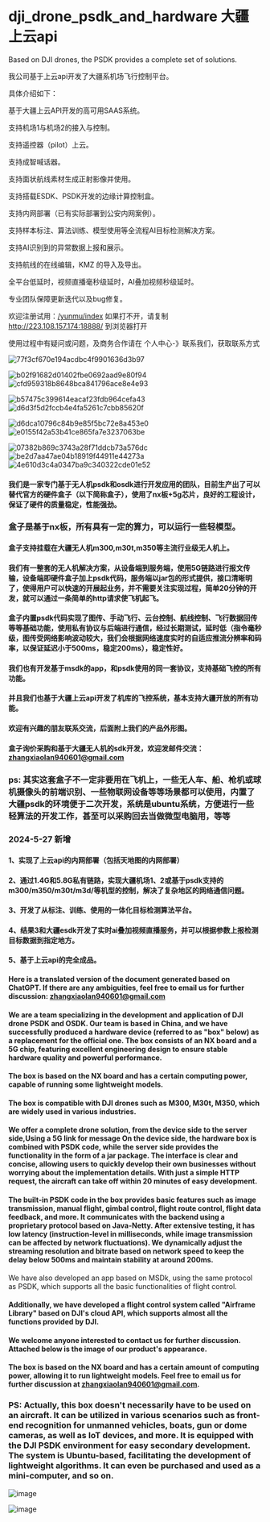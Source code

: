 # dji_drone_psdk_and_hardware 大疆上云api
Based on DJI drones, the PSDK provides a complete set of solutions. 


我公司基于上云api开发了大疆系机场飞行控制平台。

具体介绍如下：

基于大疆上云API开发的高可用SAAS系统。

支持机场1与机场2的接入与控制。

支持遥控器（pilot）上云。

支持成智喊话器。

支持面状航线素材生成正射影像并使用。

支持搭载ESDK、PSDK开发的边缘计算控制盒。

支持内网部署（已有实际部署到公安内网案例）。

支持样本标注、算法训练、模型使用等全流程AI目标检测解决方案。

支持AI识别到的异常数据上报和展示。

支持航线的在线编辑，KMZ 的导入及导出。

全平台低延时，视频直播毫秒级延时，AI叠加视频秒级延时。

专业团队保障更新迭代以及bug修复。

欢迎注册试用：[/yunmu/index](http://223.108.157.174:18888/)
如果打不开，请复制 http://223.108.157.174:18888/ 到浏览器打开

使用过程中有疑问或问题，及商务合作请在 个人中心-》联系我们，获取联系方式


![77f3cf670e194acdbc4f9901636d3b97](https://github.com/user-attachments/assets/849f85ae-417e-41eb-a7d0-958a10e10148)

![b02f91682d01402fbe0692aad9e80f94](https://github.com/user-attachments/assets/3be6943c-5b95-4eb6-ba0f-e77737bdcfc8)
![cfd959318b8648bca841796ace8e4e93](https://github.com/user-attachments/assets/581126fe-8cc5-455e-82c9-df4ab2fbcb75)

![b57475c399614eacaf23fdb964cefa43](https://github.com/user-attachments/assets/180e69b6-165a-4573-9f92-6926c6335819)
![d6d3f5d2fccb4e4fa5261c7cbb85620f](https://github.com/user-attachments/assets/27612c14-bd3e-41ca-acd3-837043c78e1a)

![d6dca10796c84b9e85f5bc72e8a453e0](https://github.com/user-attachments/assets/6767a6e9-158b-499f-a20b-bae751417546)
![e0155f42a53b41ce865fa7e3237063be](https://github.com/user-attachments/assets/8ed35ef6-192e-4820-be39-52564cd00931)

![07382b869c3743a28f71ddcb73a576dc](https://github.com/user-attachments/assets/aa240df5-6e87-43a0-8de3-1cdea05770ff)
![be2d7aa47ae04b18919f44911e44273a](https://github.com/user-attachments/assets/6a7c7805-363a-4269-8bef-d27ec8bfef6b)
![4e610d3c4a0347ba9c340322cde01e52](https://github.com/user-attachments/assets/b256cdd2-eae5-4324-b15e-b75351fece7a)


#### 我们是一家专门基于无人机psdk和osdk进行开发应用的团队，目前生产出了可以替代官方的硬件盒子（以下简称盒子），使用了nx板+5g芯片，良好的工程设计，保证了硬件的质量稳定，性能强劲。
### 盒子是基于nx板，所有具有一定的算力，可以运行一些轻模型。
#### 盒子支持挂载在大疆无人机m300,m30t,m350等主流行业级无人机上。
#### 我们有一整套的无人机解决方案，从设备端到服务端，使用5G链路进行报文传输，设备端即硬件盒子加上psdk代码，服务端以jar包的形式提供，接口清晰明了，使得用户可以快速的开展起业务，并不需要关注实现过程，简单20分钟的开发，就可以通过一条简单的http请求使飞机起飞。
#### 盒子内置psdk代码实现了图传、手动飞行、云台控制、航线控制、飞行数据回传等等基础功能，使用私有协议与后端进行通信，经过长期测试，延时低（指令毫秒级，图传受网络影响波动较大，我们会根据网络速度实时的自适应推流分辨率和码率，以保证延迟小于500ms，稳定200ms），稳定性好。
#### 我们也有开发基于msdk的app，和psdk使用的同一套协议，支持基础飞控的所有功能。
#### 并且我们也基于大疆上云api开发了机库的飞控系统，基本支持大疆开放的所有功能。
#### 欢迎有兴趣的朋友联系交流，后面附上我们的产品外形图。
#### 盒子询价采购和基于大疆无人机的sdk开发，欢迎发邮件交流：zhangxiaolan940601@gmail.com
### ps: 其实这套盒子不一定非要用在飞机上，一些无人车、船、枪机或球机摄像头的前端识别、一些物联网设备等等场景都可以使用，内置了大疆psdk的环境便于二次开发，系统是ubuntu系统，方便进行一些轻算法的开发工作，甚至可以采购回去当做微型电脑用，等等

### 2024-5-27 新增
#### 1、实现了上云api的内网部署（包括天地图的内网部署）
#### 2、通过1.4G和5.8G私有链路，实现大疆机场1、2或基于psdk支持的m300/m350/m30t/m3d/等机型的控制，解决了复杂地区的网络通信问题。
#### 3、开发了从标注、训练、使用的一体化目标检测算法平台。
#### 4、结果3和大疆esdk开发了实时ai叠加视频直播服务，并可以根据参数上报检测目标数据到指定地方。
#### 5、基于上云api的完全成品。


#### Here is a translated version of the document generated based on ChatGPT. If there are any ambiguities, feel free to email us for further discussion: zhangxiaolan940601@gmail.com

#### We are a team specializing in the development and application of DJI drone PSDK and OSDK. Our team is based in China, and we have successfully produced a hardware device (referred to as "box" below) as a replacement for the official one. The box consists of an NX board and a 5G chip, featuring excellent engineering design to ensure stable hardware quality and powerful performance.
#### The box is based on the NX board and has a certain computing power, capable of running some lightweight models.
#### The box is compatible with DJI drones such as M300, M30t, M350, which are widely used in various industries.
#### We offer a complete drone solution, from the device side to the server side,Using a 5G link for message On the device side, the hardware box is combined with PSDK code, while the server side provides the functionality in the form of a jar package. The interface is clear and concise, allowing users to quickly develop their own businesses without worrying about the implementation details. With just a simple HTTP request, the aircraft can take off within 20 minutes of easy development.
#### The built-in PSDK code in the box provides basic features such as image transmission, manual flight, gimbal control, flight route control, flight data feedback, and more. It communicates with the backend using a proprietary protocol based on Java-Netty. After extensive testing, it has low latency (instruction-level in milliseconds, while image transmission can be affected by network fluctuations). We dynamically adjust the streaming resolution and bitrate based on network speed to keep the delay below 500ms and maintain stability at around 200ms.
We have also developed an app based on MSDk, using the same protocol as PSDK, which supports all the basic functionalities of flight control.
#### Additionally, we have developed a flight control system called "Airframe Library" based on DJI's cloud API, which supports almost all the functions provided by DJI.
#### We welcome anyone interested to contact us for further discussion. Attached below is the image of our product's appearance.
#### The box is based on the NX board and has a certain amount of computing power, allowing it to run lightweight models. Feel free to email us for further discussion at zhangxiaolan940601@gmail.com.

### PS: Actually, this box doesn't necessarily have to be used on an aircraft. It can be utilized in various scenarios such as front-end recognition for unmanned vehicles, boats, gun or dome cameras, as well as IoT devices, and more. It is equipped with the DJI PSDK environment for easy secondary development. The system is Ubuntu-based, facilitating the development of lightweight algorithms. It can even be purchased and used as a mini-computer, and so on.

![image](https://github.com/zhang7249/dji_drone_psdk_and_hardware/assets/23712584/ef4731e8-b919-4d8d-82c6-9460c5cf85e7)

![image](https://github.com/zhang7249/dji_drone_psdk_and_hardware/assets/23712584/da895db5-72d8-4c0a-8ef2-fd41fe7a5b5f)




